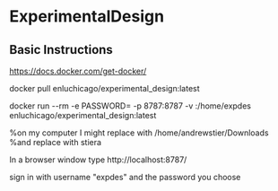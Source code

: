 # ExperimentalDesign
## Basic Instructions

https://docs.docker.com/get-docker/

docker pull enluchicago/experimental_design:latest

docker run --rm -e PASSWORD=<pwd> -p 8787:8787 -v <path to work directory on local computer>:/home/expdes enluchicago/experimental_design:latest

%on my computer I might replace <path to work directory on local computer> with /home/andrewstier/Downloads
%and replace <pwd> with stiera

In a browser window type http://localhost:8787/

sign in with username "expdes" and the password you choose
